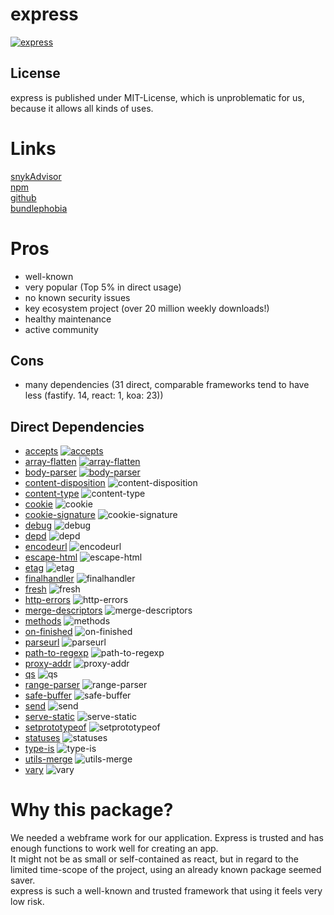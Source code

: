 # express
[![express](https://snyk.io/advisor/npm-package/express/badge.svg)](https://snyk.io/advisor/npm-package/express)

## License
express is published under MIT-License, which is unproblematic for us, because it allows all kinds of uses.

# Links
[snykAdvisor](https://snyk.io/advisor/npm-package/express)<br>
[npm](https://www.npmjs.com/package/express)<br>
[github](https://github.com/expressjs/express)<br>
[bundlephobia](https://bundlephobia.com/package/express@4.18.1)<br>


# Pros
* well-known
* very popular (Top 5% in direct usage)
* no known security issues
* key ecosystem project (over 20 million weekly downloads!)
* healthy maintenance 
* active community

## Cons
* many dependencies (31 direct, comparable frameworks tend to have less (fastify. 14, react: 1, koa: 23))

## Direct Dependencies
* [accepts](https://snyk.io/advisor/npm-package/accepts) [![accepts](https://snyk.io/advisor/npm-package/accepts/badge.svg)](https://snyk.io/advisor/npm-package/accepts)
* [array-flatten](https://snyk.io/advisor/npm-package/array-flatten) [![array-flatten](https://snyk.io/advisor/npm-package/array-flatten/badge.svg)](https://snyk.io/advisor/npm-package/array-flatten)
* [body-parser](https://snyk.io/advisor/npm-package/body-parser) [![body-parser](https://snyk.io/advisor/npm-package/body-parser/badge.svg)](https://snyk.io/advisor/npm-package/body-parser)
* [content-disposition](https://snyk.io/advisor/npm-package/content-disposition) ![content-disposition](https://snyk.io/advisor/npm-package/content-disposition/badge.svg)
* [content-type](https://snyk.io/advisor/npm-package/content-type) ![content-type](https://snyk.io/advisor/npm-package/content-type/badge.svg)
* [cookie](https://snyk.io/advisor/npm-package/cookie) ![cookie](https://snyk.io/advisor/npm-package/cookie/badge.svg)
* [cookie-signature](https://snyk.io/advisor/npm-package/cookie-signature) ![cookie-signature](https://snyk.io/advisor/npm-package/cookie-signature/badge.svg)
* [debug](https://snyk.io/advisor/npm-package/debug) ![debug](https://snyk.io/advisor/npm-package/debug/badge.svg)
* [depd](https://snyk.io/advisor/npm-package/depd) ![depd](https://snyk.io/advisor/npm-package/depd/badge.svg)
* [encodeurl](https://snyk.io/advisor/npm-package/encodeurl) ![encodeurl](https://snyk.io/advisor/npm-package/encodeurl/badge.svg)
* [escape-html](https://snyk.io/advisor/npm-package/escape-html) ![escape-html](https://snyk.io/advisor/npm-package/escape-html/badge.svg)
* [etag](https://snyk.io/advisor/npm-package/etag) ![etag](https://snyk.io/advisor/npm-package/etag/badge.svg)
* [finalhandler](https://snyk.io/advisor/npm-package/finalhandler) ![finalhandler](https://snyk.io/advisor/npm-package/finalhandler/badge.svg)
* [fresh](https://snyk.io/advisor/npm-package/fresh) ![fresh](https://snyk.io/advisor/npm-package/fresh/badge.svg)
* [http-errors](https://snyk.io/advisor/npm-package/http-errors) ![http-errors](https://snyk.io/advisor/npm-package/http-errors/badge.svg)
* [merge-descriptors](https://snyk.io/advisor/npm-package/merge-descriptors) ![merge-descriptors](https://snyk.io/advisor/npm-package/merge-descriptors/badge.svg)
* [methods](https://snyk.io/advisor/npm-package/methods) ![methods](https://snyk.io/advisor/npm-package/methods/badge.svg)
* [on-finished](https://snyk.io/advisor/npm-package/on-finished) ![on-finished](https://snyk.io/advisor/npm-package/on-finished/badge.svg)
* [parseurl](https://snyk.io/advisor/npm-package/parseurl) ![parseurl](https://snyk.io/advisor/npm-package/parseurl/badge.svg)
* [path-to-regexp](https://snyk.io/advisor/npm-package/path-to-regexp) ![path-to-regexp](https://snyk.io/advisor/npm-package/path-to-regexp/badge.svg)
* [proxy-addr](https://snyk.io/advisor/npm-package/proxy-addr) ![proxy-addr](https://snyk.io/advisor/npm-package/proxy-addr/badge.svg)
* [qs](https://snyk.io/advisor/npm-package/qs) ![qs](https://snyk.io/advisor/npm-package/qs/badge.svg)
* [range-parser](https://snyk.io/advisor/npm-package/range-parser) ![range-parser](https://snyk.io/advisor/npm-package/range-parser/badge.svg)
* [safe-buffer](https://snyk.io/advisor/npm-package/safe-buffer) ![safe-buffer](https://snyk.io/advisor/npm-package/safe-buffer/badge.svg)
* [send](https://snyk.io/advisor/npm-package/send) ![send](https://snyk.io/advisor/npm-package/send/badge.svg)
* [serve-static](https://snyk.io/advisor/npm-package/serve-static) ![serve-static](https://snyk.io/advisor/npm-package/serve-static/badge.svg)
* [setprototypeof](https://snyk.io/advisor/npm-package/setprototypeof) ![setprototypeof](https://snyk.io/advisor/npm-package/setprototypeof/badge.svg)
* [statuses](https://snyk.io/advisor/npm-package/statuses) ![statuses](https://snyk.io/advisor/npm-package/statuses/badge.svg)
* [type-is](https://snyk.io/advisor/npm-package/type-is) ![type-is](https://snyk.io/advisor/npm-package/type-is/badge.svg)
* [utils-merge](https://snyk.io/advisor/npm-package/utils-merge) ![utils-merge](https://snyk.io/advisor/npm-package/utils-merge/badge.svg)
* [vary](https://snyk.io/advisor/npm-package/vary) ![vary](https://snyk.io/advisor/npm-package/vary/badge.svg)

# Why this package?
We needed a webframe work for our application. Express is trusted and has enough functions to work well for creating an app.<br>
It might not be as small or self-contained as react, but in regard to the limited time-scope of the project, using an already known package seemed saver.<br>
express is such a well-known and trusted framework that using it feels very low risk.<br>